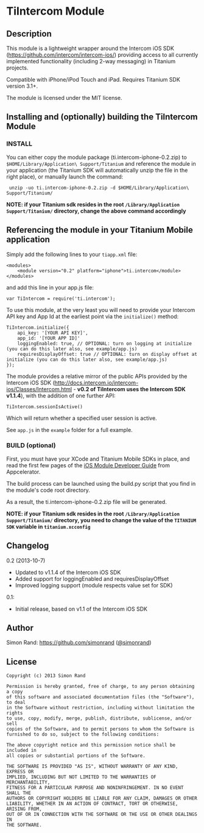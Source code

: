 # TiIntercom Module

## Description

This module is a lightweight wrapper around the Intercom iOS SDK (https://github.com/intercom/intercom-ios/) providing access to all currently implemented functionality (including 2-way messaging) in Titanium projects.

Compatible with iPhone/iPod Touch and iPad. Requires Titanium SDK version 3.1+.

The module is licensed under the MIT license.

## Installing and (optionally) building the TiIntercom Module ##

### INSTALL ###
You can either copy the module package (ti.intercom-iphone-0.2.zip) to `$HOME/Library/Application\ Support/Titanium` and reference the module in your application (the Titanium SDK will automatically unzip the file in the right place), or manually launch the command:

     unzip -uo ti.intercom-iphone-0.2.zip -d $HOME/Library/Application\ Support/Titanium/

**NOTE: if your Titanium sdk resides in the root `/Library/Application Support/Titanium/` directory, change the above command accordingly**

## Referencing the module in your Titanium Mobile application ##

Simply add the following lines to your `tiapp.xml` file:

    <modules>
        <module version="0.2" platform="iphone">ti.intercom</module>
    </modules>

and add this line in your app.js file:

    var TiIntercom = require('ti.intercom');

To use this module, at the very least you will need to provide your Intercom API key and App Id at the earliest point via the `initialize()` method:

    TiIntercom.initialize({
        api_key: '[YOUR API KEY]',
        app_id: '[YOUR APP ID]'
        loggingEnabled: true, // OPTIONAL: turn on logging at initialize (you can do this later also, see example/app.js)
        requiresDisplayOffset: true // OPTIONAL: turn on display offset at initialize (you can do this later also, see example/app.js)
    });

The module provides a relative mirror of the public APIs provided by the Intercom iOS SDK (http://docs.intercom.io/intercom-ios/Classes/Intercom.html - **v0.2 of TiIntercom uses the Intercom SDK v1.1.4**), with the addition of one further API:

    TiIntercom.sessionIsActive()

Which will return whether a specified user session is active.

See `app.js` in the `example` folder for a full example.

### BUILD (optional) ###

First, you must have your XCode and Titanium Mobile SDKs in place, and read the first few pages of the [iOS Module Developer Guide](http://docs.appcelerator.com/titanium/3.0/#!/guide/iOS_Module_Development_Guide) from Appcelerator.

The build process can be launched using the build.py script that you find in the module's code root directory.

As a result, the ti.intercom-iphone-0.2.zip file will be generated.

**NOTE: if your Titanium sdk resides in the root `/Library/Application Support/Titanium/` directory, you need to change the value of the `TITANIUM SDK` variable in `titanium.xcconfig`**

## Changelog

0.2 (2013-10-7)

- Updated to v1.1.4 of the Intercom iOS SDK
- Added support for loggingEnabled and requiresDisplayOffset
- Improved logging support (module respects value set for SDK)

0.1:

 - Initial release, based on v1.1 of the Intercom iOS SDK

## Author

Simon Rand: https://github.com/simonrand ([@simonrand](https://twitter.com/simonrand))

## License

    Copyright (c) 2013 Simon Rand

    Permission is hereby granted, free of charge, to any person obtaining a copy
    of this software and associated documentation files (the "Software"), to deal
    in the Software without restriction, including without limitation the rights
    to use, copy, modify, merge, publish, distribute, sublicense, and/or sell
    copies of the Software, and to permit persons to whom the Software is
    furnished to do so, subject to the following conditions:

    The above copyright notice and this permission notice shall be included in
    all copies or substantial portions of the Software.

    THE SOFTWARE IS PROVIDED "AS IS", WITHOUT WARRANTY OF ANY KIND, EXPRESS OR
    IMPLIED, INCLUDING BUT NOT LIMITED TO THE WARRANTIES OF MERCHANTABILITY,
    FITNESS FOR A PARTICULAR PURPOSE AND NONINFRINGEMENT. IN NO EVENT SHALL THE
    AUTHORS OR COPYRIGHT HOLDERS BE LIABLE FOR ANY CLAIM, DAMAGES OR OTHER
    LIABILITY, WHETHER IN AN ACTION OF CONTRACT, TORT OR OTHERWISE, ARISING FROM,
    OUT OF OR IN CONNECTION WITH THE SOFTWARE OR THE USE OR OTHER DEALINGS IN
    THE SOFTWARE.